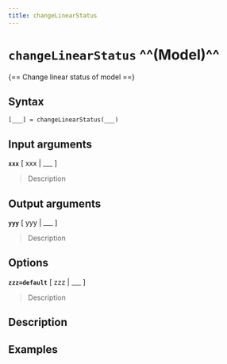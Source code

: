 ```yaml
---
title: changeLinearStatus
---
```


# `changeLinearStatus` ^^(Model)^^

{== Change linear status of model ==}


## Syntax 

    [___] = changeLinearStatus(___)


## Input arguments 

__`xxx`__ [ xxx | ___ ]
> 
> Description
> 


## Output arguments 

__`yyy`__ [ yyy | ___ ]
> 
> Description
> 


## Options 

__`zzz=default`__ [ zzz | ___ ]
> 
> Description
> 


## Description 



## Examples

```matlab
```

